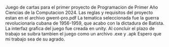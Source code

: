 Juego de cartas para el primer proyecto de Programacion de Primer Año Ciencias de la Computacion 2024. Las reglas y requisitos del proyecto estan en el archivo gwent-pro.pdf
La tematica seleccionada fue la guerra revolucionaria cubana de 1956-1959, que acabo con la dictadura de Batista.
La interfaz grafica del juego fue creada en unity.
Al concluir el plazo de trabajo se suibra tambien el juego como un archivo .exe y .apk
Espero que mi trabajo sea de su agrado.
